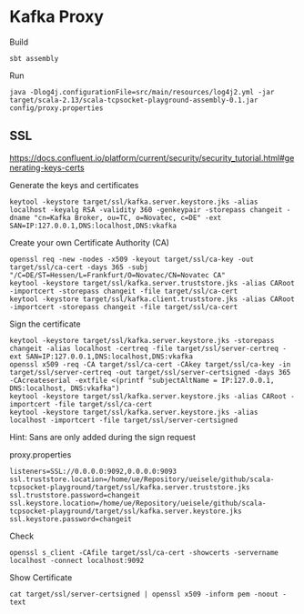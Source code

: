 # Kafka Proxy

Build
```
sbt assembly
```

Run
```
java -Dlog4j.configurationFile=src/main/resources/log4j2.yml -jar target/scala-2.13/scala-tcpsocket-playground-assembly-0.1.jar config/proxy.properties
```

## SSL

https://docs.confluent.io/platform/current/security/security_tutorial.html#generating-keys-certs

Generate the keys and certificates
```
keytool -keystore target/ssl/kafka.server.keystore.jks -alias localhost -keyalg RSA -validity 360 -genkeypair -storepass changeit -dname "cn=Kafka Broker, ou=TC, o=Novatec, c=DE" -ext SAN=IP:127.0.0.1,DNS:localhost,DNS:vkafka
```

Create your own Certificate Authority (CA)
```
openssl req -new -nodes -x509 -keyout target/ssl/ca-key -out target/ssl/ca-cert -days 365 -subj "/C=DE/ST=Hessen/L=Frankfurt/O=Novatec/CN=Novatec CA"
keytool -keystore target/ssl/kafka.server.truststore.jks -alias CARoot -importcert -storepass changeit -file target/ssl/ca-cert
keytool -keystore target/ssl/kafka.client.truststore.jks -alias CARoot -importcert -storepass changeit -file target/ssl/ca-cert
```

Sign the certificate
```
keytool -keystore target/ssl/kafka.server.keystore.jks -storepass changeit -alias localhost -certreq -file target/ssl/server-certreq -ext SAN=IP:127.0.0.1,DNS:localhost,DNS:vkafka
openssl x509 -req -CA target/ssl/ca-cert -CAkey target/ssl/ca-key -in target/ssl/server-certreq -out target/ssl/server-certsigned -days 365 -CAcreateserial -extfile <(printf "subjectAltName = IP:127.0.0.1, DNS:localhost, DNS:vkafka")
keytool -keystore target/ssl/kafka.server.keystore.jks -alias CARoot -importcert -file target/ssl/ca-cert
keytool -keystore target/ssl/kafka.server.keystore.jks -alias localhost -importcert -file target/ssl/server-certsigned
```
Hint: Sans are only added during the sign request

proxy.properties
```
listeners=SSL://0.0.0.0:9092,0.0.0.0:9093
ssl.truststore.location=/home/ue/Repository/ueisele/github/scala-tcpsocket-playground/target/ssl/kafka.server.truststore.jks
ssl.truststore.password=changeit
ssl.keystore.location=/home/ue/Repository/ueisele/github/scala-tcpsocket-playground/target/ssl/kafka.server.keystore.jks
ssl.keystore.password=changeit
```

Check
```
openssl s_client -CAfile target/ssl/ca-cert -showcerts -servername localhost -connect localhost:9092
```

Show Certificate
```
cat target/ssl/server-certsigned | openssl x509 -inform pem -noout -text
```